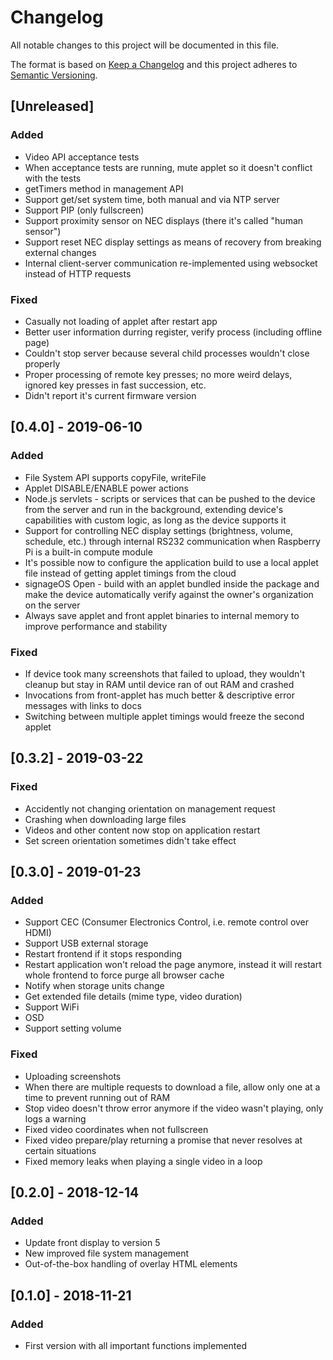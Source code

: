 # Changelog
All notable changes to this project will be documented in this file.

The format is based on [Keep a Changelog](http://keepachangelog.com/en/1.0.0/)
and this project adheres to [Semantic Versioning](http://semver.org/spec/v2.0.0.html).

## [Unreleased]
### Added
- Video API acceptance tests
- When acceptance tests are running, mute applet so it doesn't conflict with the tests
- getTimers method in management API
- Support get/set system time, both manual and via NTP server
- Support PIP (only fullscreen)
- Support proximity sensor on NEC displays (there it's called "human sensor")
- Support reset NEC display settings as means of recovery from breaking external changes
- Internal client-server communication re-implemented using websocket instead of HTTP requests

### Fixed
- Casually not loading of applet after restart app
- Better user information durring register, verify process (including offline page)
- Couldn't stop server because several child processes wouldn't close properly
- Proper processing of remote key presses; no more weird delays, ignored key presses in fast succession, etc.
- Didn't report it's current firmware version

## [0.4.0] - 2019-06-10
### Added
- File System API supports copyFile, writeFile
- Applet DISABLE/ENABLE power actions
- Node.js servlets - scripts or services that can be pushed to the device from the server and run in the background, extending device's capabilities with custom logic, as long as the device supports it
- Support for controlling NEC display settings (brightness, volume, schedule, etc.) through internal RS232 communication when Raspberry Pi is a built-in compute module
- It's possible now to configure the application build to use a local applet file instead of getting applet timings from the cloud
- signageOS Open - build with an applet bundled inside the package and make the device automatically verify against the owner's organization on the server
- Always save applet and front applet binaries to internal memory to improve performance and stability

### Fixed
- If device took many screenshots that failed to upload, they wouldn't cleanup but stay in RAM until device ran of out RAM and crashed
- Invocations from front-applet has much better & descriptive error messages with links to docs
- Switching between multiple applet timings would freeze the second applet 

## [0.3.2] - 2019-03-22
### Fixed
- Accidently not changing orientation on management request
- Crashing when downloading large files
- Videos and other content now stop on application restart
- Set screen orientation sometimes didn't take effect

## [0.3.0] - 2019-01-23
### Added
- Support CEC (Consumer Electronics Control, i.e. remote control over HDMI)
- Support USB external storage
- Restart frontend if it stops responding
- Restart application won't reload the page anymore, instead it will restart whole frontend to force purge all browser cache
- Notify when storage units change
- Get extended file details (mime type, video duration)
- Support WiFi
- OSD
- Support setting volume
### Fixed
- Uploading screenshots
- When there are multiple requests to download a file, allow only one at a time to prevent running out of RAM
- Stop video doesn't throw error anymore if the video wasn't playing, only logs a warning
- Fixed video coordinates when not fullscreen
- Fixed video prepare/play returning a promise that never resolves at certain situations
- Fixed memory leaks when playing a single video in a loop

## [0.2.0] - 2018-12-14
### Added
- Update front display to version 5
- New improved file system management
- Out-of-the-box handling of overlay HTML elements

## [0.1.0] - 2018-11-21
### Added
- First version with all important functions implemented
